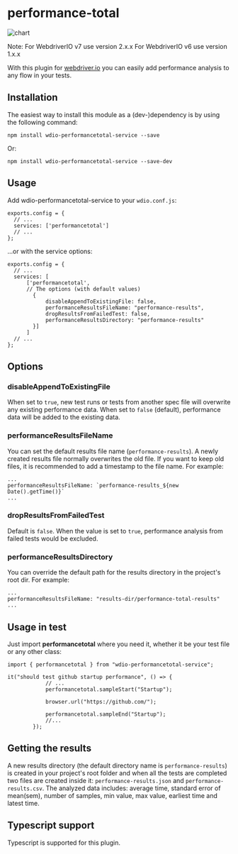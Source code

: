 # performance-total
![chart](resources/chart.png)

Note:
For WebdriverIO v7 use version 2.x.x
For WebdriverIO v6 use version 1.x.x

With this plugin for [webdriver.io](https://webdriver.io/) you can easily add performance analysis to any flow in your tests.

<h2>Installation</h2>
The easiest way to install this module as a (dev-)dependency is by using the following command:

```
npm install wdio-performancetotal-service --save
```
Or:

```
npm install wdio-performancetotal-service --save-dev
```

<h2>Usage</h2>

Add wdio-performancetotal-service to your `wdio.conf.js`:

```
exports.config = {
  // ...
  services: ['performancetotal']
  // ...
};
```
...or with the service options:

```
exports.config = {
  // ...
  services: [
      ['performancetotal',
      // The options (with default values)
        {
            disableAppendToExistingFile: false,
            performanceResultsFileName: "performance-results",
            dropResultsFromFailedTest: false,
            performanceResultsDirectory: "performance-results"
        }]
      ]
  // ...
};
```

<h2>Options</h2>

<h3>disableAppendToExistingFile</h3>

When set to `true`, new test runs or tests from another spec file will overwrite any existing performance data.
When set to `false` (default), performance data will be added to the existing data.

<h3>performanceResultsFileName</h3>

You can set the default results file name (`performance-results`).
A newly created results file normally overwrites the old file. If you want to keep old files, it is recommended to add a timestamp to the file name. For example:

```
...
performanceResultsFileName: `performance-results_${new Date().getTime()}`
...
```

<h3>dropResultsFromFailedTest</h3>

Default is `false`. When the value is set to `true`, performance analysis from failed tests would be excluded.

<h3>performanceResultsDirectory</h3>
You can override the default path for the results directory in the project's root dir.
For example:

```
...
performanceResultsFileName: "results-dir/performance-total-results"
...
```


<h2>Usage in test</h2>

Just import <b>performancetotal</b> where you need it, whether it be your test file or any other class:

```
import { performancetotal } from "wdio-performancetotal-service";

it("should test github startup performance", () => {
            // ...
            performancetotal.sampleStart("Startup");
            
            browser.url("https://github.com/");
            
            performancetotal.sampleEnd("Startup");
            //...
        });
```


<h2>Getting the results</h2>

A new results directory (the default directory name is `performance-results`) is created in your project's root folder and when all the tests are completed two files are created inside it: `performance-results.json` and `performance-results.csv`. The analyzed data includes: average time, standard error of mean(sem), number of samples, min value, max value, earliest time and latest time.

<h2>Typescript support</h2>

Typescript is supported for this plugin.